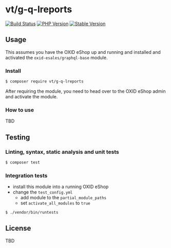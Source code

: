 # vt/g-q-lreports

[![Build Status](https://img.shields.io/travis/com/vt/g-q-lreports/master.svg?style=for-the-badge&logo=travis)](https://travis-ci.com/vt/g-q-lreports) [![PHP Version](https://img.shields.io/packagist/php-v/vt/g-q-lreports.svg?style=for-the-badge)](https://github.com/vt/g-q-lreports) [![Stable Version](https://img.shields.io/packagist/v/vt/g-q-lreports.svg?style=for-the-badge&label=latest)](https://packagist.org/packages/vt/g-q-lreports)

## Usage

This assumes you have the OXID eShop up and running and installed and activated the `oxid-esales/graphql-base` module.

### Install

```bash
$ composer require vt/g-q-lreports
```

After requiring the module, you need to head over to the OXID eShop admin and
activate the module.

### How to use

TBD

## Testing

### Linting, syntax, static analysis and unit tests

```bash
$ composer test
```

### Integration tests

- install this module into a running OXID eShop
- change the `test_config.yml`
  - add module to the `partial_module_paths`
  - set `activate_all_modules` to `true`

```bash
$ ./vendor/bin/runtests
```

## License

TBD
